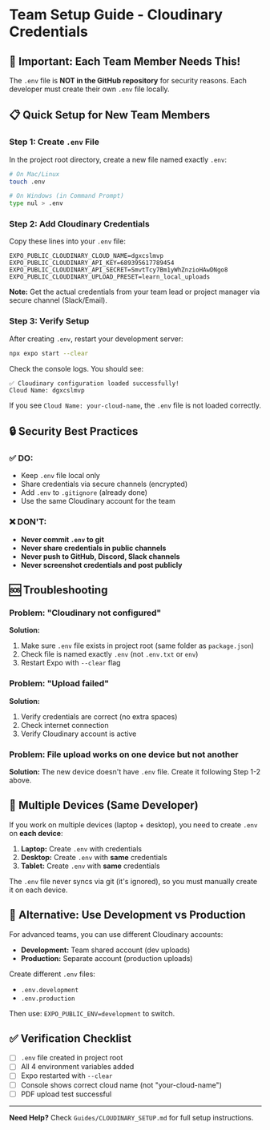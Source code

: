# Team Setup Guide - Cloudinary Credentials

## 🚨 Important: Each Team Member Needs This!

The `.env` file is **NOT in the GitHub repository** for security reasons. Each developer must create their own `.env` file locally.

## 📋 Quick Setup for New Team Members

### Step 1: Create `.env` File

In the project root directory, create a new file named exactly `.env`:

```bash
# On Mac/Linux
touch .env

# On Windows (in Command Prompt)
type nul > .env
```

### Step 2: Add Cloudinary Credentials

Copy these lines into your `.env` file:

```
EXPO_PUBLIC_CLOUDINARY_CLOUD_NAME=dgxcslmvp
EXPO_PUBLIC_CLOUDINARY_API_KEY=689395617789454
EXPO_PUBLIC_CLOUDINARY_API_SECRET=SmvtTcy7Bm1yWhZnzioHAwDNgo8
EXPO_PUBLIC_CLOUDINARY_UPLOAD_PRESET=learn_local_uploads
```

**Note:** Get the actual credentials from your team lead or project manager via secure channel (Slack/Email).

### Step 3: Verify Setup

After creating `.env`, restart your development server:

```bash
npx expo start --clear
```

Check the console logs. You should see:
```
✅ Cloudinary configuration loaded successfully!
Cloud Name: dgxcslmvp
```

If you see `Cloud Name: your-cloud-name`, the `.env` file is not loaded correctly.

## 🔒 Security Best Practices

### ✅ DO:
- Keep `.env` file local only
- Share credentials via secure channels (encrypted)
- Add `.env` to `.gitignore` (already done)
- Use the same Cloudinary account for the team

### ❌ DON'T:
- **Never commit `.env` to git**
- **Never share credentials in public channels**
- **Never push to GitHub, Discord, Slack channels**
- **Never screenshot credentials and post publicly**

## 🆘 Troubleshooting

### Problem: "Cloudinary not configured"
**Solution:** 
1. Make sure `.env` file exists in project root (same folder as `package.json`)
2. Check file is named exactly `.env` (not `.env.txt` or `env`)
3. Restart Expo with `--clear` flag

### Problem: "Upload failed" 
**Solution:**
1. Verify credentials are correct (no extra spaces)
2. Check internet connection
3. Verify Cloudinary account is active

### Problem: File upload works on one device but not another
**Solution:** The new device doesn't have `.env` file. Create it following Step 1-2 above.

## 📱 Multiple Devices (Same Developer)

If you work on multiple devices (laptop + desktop), you need to create `.env` on **each device**:

1. **Laptop:** Create `.env` with credentials
2. **Desktop:** Create `.env` with **same** credentials
3. **Tablet:** Create `.env` with **same** credentials

The `.env` file never syncs via git (it's ignored), so you must manually create it on each device.

## 🔄 Alternative: Use Development vs Production

For advanced teams, you can use different Cloudinary accounts:

- **Development:** Team shared account (dev uploads)
- **Production:** Separate account (production uploads)

Create different `.env` files:
- `.env.development` 
- `.env.production`

Then use: `EXPO_PUBLIC_ENV=development` to switch.

## ✅ Verification Checklist

- [ ] `.env` file created in project root
- [ ] All 4 environment variables added
- [ ] Expo restarted with `--clear`
- [ ] Console shows correct cloud name (not "your-cloud-name")
- [ ] PDF upload test successful

---

**Need Help?** Check `Guides/CLOUDINARY_SETUP.md` for full setup instructions.

